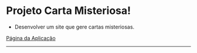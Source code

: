 # Projeto Carta Misteriosa!

- Desenvolver um site que gere cartas misteriosas.

[Página da Aplicação](https://ronaferr.github.io/project-mistery-letter/)

---
